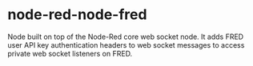 # node-red-node-fred

Node built on top of the Node-Red core web socket node. It adds FRED user API key authentication headers to web socket messages to access private web socket listeners on FRED.